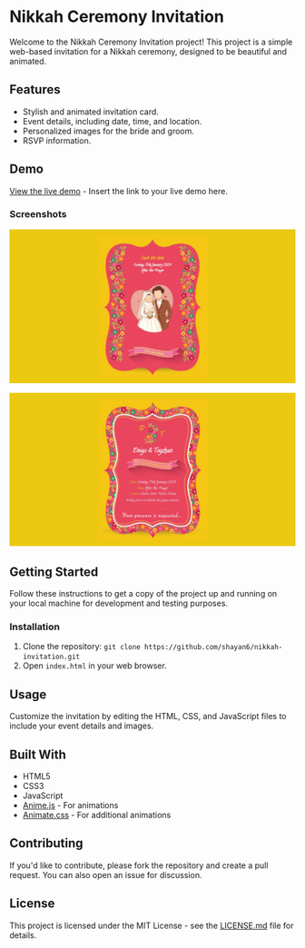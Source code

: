 # Nikkah Ceremony Invitation

Welcome to the Nikkah Ceremony Invitation project! This project is a simple web-based invitation for a Nikkah ceremony, designed to be beautiful and animated.

## Features

- Stylish and animated invitation card.
- Event details, including date, time, and location.
- Personalized images for the bride and groom.
- RSVP information.

## Demo

[View the live demo](https://shayan6.github.io/nikkah-invitation/) - Insert the link to your live demo here.


### Screenshots

![Main page](./images/1.jpg)

![Main page](./images/2.jpg)

## Getting Started

Follow these instructions to get a copy of the project up and running on your local machine for development and testing purposes.

### Installation

1. Clone the repository: `git clone https://github.com/shayan6/nikkah-invitation.git`
2. Open `index.html` in your web browser.

## Usage

Customize the invitation by editing the HTML, CSS, and JavaScript files to include your event details and images.

## Built With

- HTML5
- CSS3
- JavaScript
- [Anime.js](https://animejs.com/) - For animations
- [Animate.css](https://animate.style/) - For additional animations

## Contributing

If you'd like to contribute, please fork the repository and create a pull request. You can also open an issue for discussion.

## License

This project is licensed under the MIT License - see the [LICENSE.md](LICENSE.md) file for details.
